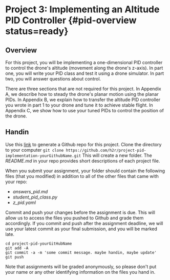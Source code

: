 # Project 3: Implementing an Altitude PID Controller {#pid-overview status=ready}

## Overview
For this project, you will be implementing a one-dimensional PID controller to control the drone's altitude (movement along the drone's z-axis). In part one, you will write your PID class and test it using a drone simulator. In part two, you will answer questions about control. 

There are three sections that are not required for this project. In Appendix A, we describe how to steady the drone's planar motion using the planar PIDs. In Appendix B, we explain how to transfer the altitude PID controller you wrote in part 1 to your drone and tune it to achieve stable flight. In Appendix C, we show how to use your tuned PIDs to control the position of the drone.

## Handin
Use this [link](https://classroom.github.com/a/zIURx-ph) to generate a Github repo for this project. Clone the directory to your computer `git clone https://github.com/h2r/project-pid-implementation-yourGithubName.git` This will create a new folder. The _README.md_ in your repo provides short descriptions of each project file.

When you submit your assignment, your folder should contain the following files (that you modified) in addition to all of the other files that came with your repo:

* _answers_pid.md_
* _student_pid_class.py_
* _z_pid.yaml_

Commit and push your changes before the assignment is due. This will allow us to access the files you pushed to Github and grade them accordingly. If you commit and push after the assignment deadline, we will use your latest commit as your final submission, and you will be marked late.

```
cd project-pid-yourGitHubName
git add -A
git commit -a -m 'some commit message. maybe handin, maybe update'
git push
```

Note that assignments will be graded anonymously, so please don't put your name or any other identifying information on the files you hand in.
